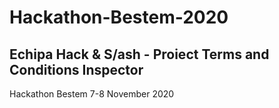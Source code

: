 # Hackathon-Bestem-2020
## Echipa Hack & S/ash - Proiect Terms and Conditions Inspector
 Hackathon Bestem 7-8 November 2020
